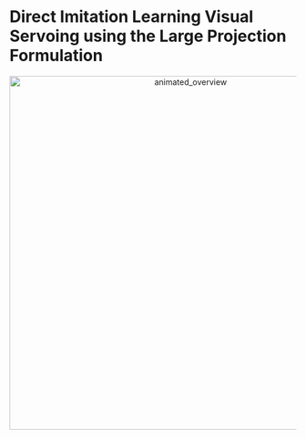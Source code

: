 # Direct Imitation Learning Visual Servoing using the Large Projection Formulation

<p align="center">
  <img src="assets/video_v4_gif_opt.gif" width="620" alt="animated_overview" />
</p>


